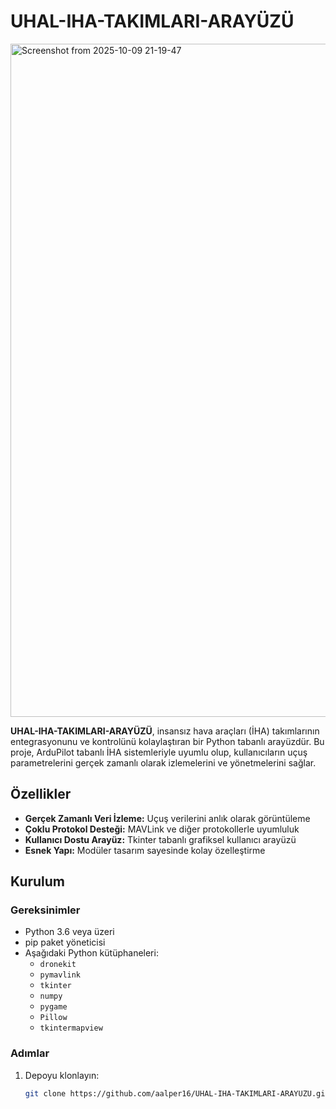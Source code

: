 # UHAL-IHA-TAKIMLARI-ARAYÜZÜ

<img width="1925" height="1077" alt="Screenshot from 2025-10-09 21-19-47" src="https://github.com/user-attachments/assets/c190b007-b5ad-489e-927f-6396d1077b82" />

**UHAL-IHA-TAKIMLARI-ARAYÜZÜ**, insansız hava araçları (İHA) takımlarının entegrasyonunu ve kontrolünü kolaylaştıran bir Python tabanlı arayüzdür. Bu proje, ArduPilot tabanlı İHA sistemleriyle uyumlu olup, kullanıcıların uçuş parametrelerini gerçek zamanlı olarak izlemelerini ve yönetmelerini sağlar.

## Özellikler

- **Gerçek Zamanlı Veri İzleme:** Uçuş verilerini anlık olarak görüntüleme
- **Çoklu Protokol Desteği:** MAVLink ve diğer protokollerle uyumluluk
- **Kullanıcı Dostu Arayüz:** Tkinter tabanlı grafiksel kullanıcı arayüzü
- **Esnek Yapı:** Modüler tasarım sayesinde kolay özelleştirme

## Kurulum

### Gereksinimler

- Python 3.6 veya üzeri
- pip paket yöneticisi
- Aşağıdaki Python kütüphaneleri:
  - `dronekit`
  - `pymavlink`
  - `tkinter`
  - `numpy`
  - `pygame`
  - `Pillow`
  - `tkintermapview`

### Adımlar

1. Depoyu klonlayın:
   ```bash
   git clone https://github.com/aalper16/UHAL-IHA-TAKIMLARI-ARAYUZU.git
